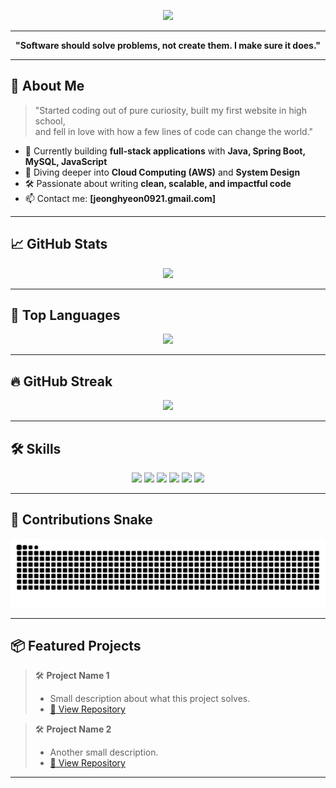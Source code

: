 <p align="center">
  <img src="https://capsule-render.vercel.app/api?type=waving&color=gradient&height=200&section=header&text=Hi,%20I'm%20eononenoe!&fontSize=50&fontAlignY=40&desc=Crafting%20Solutions%20with%20Passion%20and%20Precision&descAlignY=60&descAlign=62"/>
</p>

---

<p align="center">
  <b>"Software should solve problems, not create them. I make sure it does."</b>
</p>

---

## 🚀 About Me

> "Started coding out of pure curiosity, built my first website in high school,  
> and fell in love with how a few lines of code can change the world."

- 🔭 Currently building **full-stack applications** with **Java, Spring Boot, MySQL, JavaScript**
- 🌱 Diving deeper into **Cloud Computing (AWS)** and **System Design**
- 🛠️ Passionate about writing **clean, scalable, and impactful code**
- 📫 Contact me: **[jeonghyeon0921.gmail.com]**

---

## 📈 GitHub Stats

<p align="center">
  <img src="https://github-readme-stats.vercel.app/api?username=eononenoe&show_icons=true&theme=graywhite&count_private=true&hide=stars" width="45%"/>
</p>

---

## 📡 Top Languages

<p align="center">
  <img src="https://github-readme-stats.vercel.app/api/top-langs/?username=eononenoe&layout=compact&theme=graywhite" width="45%"/>
</p>

---

## 🔥 GitHub Streak

<p align="center">
   <img src="https://github-readme-streak-stats.herokuapp.com/?user=eononenoe&hide_border=true"/>
</p>

---

## 🛠️ Skills

<p align="center">
  <img src="https://img.shields.io/badge/Java-007396?style=for-the-badge&logo=Java&logoColor=white"/>
  <img src="https://img.shields.io/badge/MySQL-4479A1?style=for-the-badge&logo=MySQL&logoColor=white"/>
  <img src="https://img.shields.io/badge/HTML5-E34F26?style=for-the-badge&logo=html5&logoColor=white"/>
  <img src="https://img.shields.io/badge/CSS3-1572B6?style=for-the-badge&logo=css3&logoColor=white"/>
  <img src="https://img.shields.io/badge/JavaScript-F7DF1E?style=for-the-badge&logo=javascript&logoColor=black"/>
  <img src="https://img.shields.io/badge/Python-3776AB?style=for-the-badge&logo=python&logoColor=white"/>
</p>

---

## 🐍 Contributions Snake

<p align="center">
  <img src="https://github.com/eononenoe/eononenoe/blob/output/github-contribution-grid-snake.svg"/>
</p>

---

## 📦 Featured Projects

> 🛠️ **Project Name 1**  
> - Small description about what this project solves.
> - [🔗 View Repository](https://github.com/your-repo-link)

> 🛠️ **Project Name 2**  
> - Another small description.
> - [🔗 View Repository](https://github.com/your-repo-link)

---
